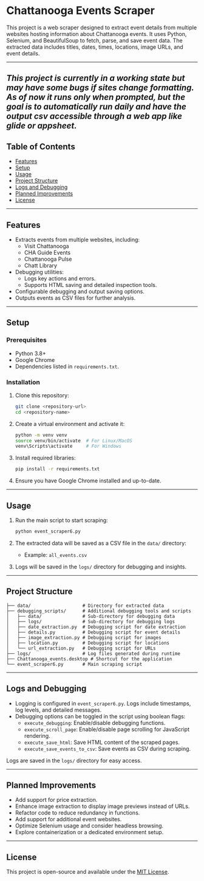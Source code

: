 # Chattanooga Events Scraper

This project is a web scraper designed to extract event details from multiple websites hosting information about Chattanooga events. It uses Python, Selenium, and BeautifulSoup to fetch, parse, and save event data. The extracted data includes titles, dates, times, locations, image URLs, and event details.

---
***This project is currently in a working state but may have some bugs if sites change formatting. As of now it runs only when prompted, but the goal is to automatically run daily and have the output csv accessible through a web app like glide or appsheet.***
---

## Table of Contents

- [Features](#features)
- [Setup](#setup)
- [Usage](#usage)
- [Project Structure](#project-structure)
- [Logs and Debugging](#logs-and-debugging)
- [Planned Improvements](#planned-improvements)
- [License](#license)

---

## Features

- Extracts events from multiple websites, including:
  - Visit Chattanooga
  - CHA Guide Events
  - Chattanooga Pulse
  - Chatt Library
- Debugging utilities:
  - Logs key actions and errors.
  - Supports HTML saving and detailed inspection tools.
- Configurable debugging and output saving options.
- Outputs events as CSV files for further analysis.

---

## Setup

### Prerequisites

- Python 3.8+
- Google Chrome
- Dependencies listed in `requirements.txt`.

### Installation

1. Clone this repository:
   ```bash
   git clone <repository-url>
   cd <repository-name>
   ```
2. Create a virtual environment and activate it:
   ```bash
   python -m venv venv
   source venv/bin/activate  # For Linux/MacOS
   venv\Scripts\activate     # For Windows
   ```
3. Install required libraries:
   ```bash
   pip install -r requirements.txt
   ```

4. Ensure you have Google Chrome installed and up-to-date.

---

## Usage

1. Run the main script to start scraping:
   ```bash
   python event_scraper6.py
   ```

2. The extracted data will be saved as a CSV file in the `data/` directory:
   - Example: `all_events.csv`

3. Logs will be saved in the `logs/` directory for debugging and insights.

---

## Project Structure

```
├── data/                   # Directory for extracted data
├── debugging_scripts/      # Additional debugging tools and scripts
│   ├── data/               # Sub-directory for debugging data
│   ├── logs/               # Sub-directory for debugging logs
│   ├── date_extraction.py  # Debugging script for date extraction
│   ├── details.py          # Debugging script for event details
│   ├── image_extraction.py # Debugging script for images
│   ├── location.py         # Debugging script for locations
│   └── url_extraction.py   # Debugging script for URLs
├── logs/                   # Log files generated during runtime
├── Chattanooga_events.desktop # Shortcut for the application
└── event_scraper6.py       # Main scraping script
```

---

## Logs and Debugging

- Logging is configured in `event_scraper6.py`. Logs include timestamps, log levels, and detailed messages.
- Debugging options can be toggled in the script using boolean flags:
  - `execute_debugging`: Enable/disable debugging functions.
  - `execute_scroll_page`: Enable/disable page scrolling for JavaScript rendering.
  - `execute_save_html`: Save HTML content of the scraped pages.
  - `execute_save_events_to_csv`: Save events as CSV during scraping.

Logs are saved in the `logs/` directory for easy access.

---

## Planned Improvements

- Add support for price extraction.
- Enhance image extraction to display image previews instead of URLs.
- Refactor code to reduce redundancy in functions.
- Add support for additional event websites.
- Optimize Selenium usage and consider headless browsing.
- Explore containerization or a dedicated environment setup.

---

## License

This project is open-source and available under the [MIT License](LICENSE).

